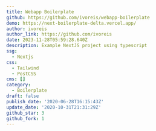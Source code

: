 ```yaml
---
title: Webapp Boilerplate
github: https://github.com/ivoreis/webapp-boilerplate
demo: https://next-boilerplate-delta.vercel.app/
author: ivoreis
author_link: https://github.com/ivoreis
date: 2023-11-28T05:59:28.640Z
description: Example NextJS project using typescript
ssg:
  - Nextjs
css:
  - Tailwind
  - PostCSS
cms: []
category:
  - Boilerplate
draft: false
publish_date: '2020-06-28T16:15:43Z'
update_date: '2020-10-31T21:31:29Z'
github_star: 3
github_fork: 1
---
```

